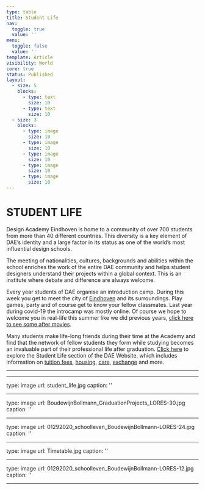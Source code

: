 ```yaml
---
type: table
title: Student Life
nav:
  toggle: true
  value: ''
menu:
  toggle: false
  value: ''
template: Article
visibility: World
core: true
status: Published
layout:
  - size: 5
    blocks:
      - type: text
        size: 10
      - type: text
        size: 10
  - size: 3
    blocks:
      - type: image
        size: 10
      - type: image
        size: 10
      - type: image
        size: 10
      - type: image
        size: 10
      - type: image
        size: 10
---
```


# STUDENT LIFE

Design Academy Eindhoven is home to a community of over 700 students from more than 40 different countries. This diversity is a key element of DAE’s identity and a large factor in its status as one of the world’s most influential design schools.

The meeting of nationalities, cultures, backgrounds and abilities within the school enriches the work of the entire DAE community and helps student designers understand their projects within a global context. This is an institute where debate and difference are always welcome.

Every year students of DAE organise an introduction camp. During this week you get to meet the city of [Eindhoven](https://www.thisiseindhoven.com/en) and its surroundings. Play games, party and of course get to know your fellow classmates. Last year during covid-19 the introcamp was mostly online. Of course we hope to welcome you in real-life this summer like we did previous years, [click here to see some after movies](https://vimeo.com/user55494451?fbclid=IwAR11s2j1y-0JJz9jr-4X8Iz8iumdjd06zyPcStgiQ_jdnPsbkVzK3Ihnkxc).

Many students make life-long friends during their time at the Academy and find that the network of fellow students they form while studying becomes an invaluable part of their professional life after graduation. [Click here](https://www.designacademy.nl/p/study-at-dae/student-life) to explore the Student Life section of the DAE Website, which includes information on [tuition fees](https://www.designacademy.nl/p/study-at-dae/student-life/tuition-fees), [housing](https://www.designacademy.nl/p/study-at-dae/student-life/housing), [care](https://www.designacademy.nl/p/study-at-dae/student-life/care), [exchange](https://www.designacademy.nl/p/study-at-dae/student-life/exchange) and more.

---



---

type: image
url: student_life.jpg
caption: ''

---

type: image
url: BoudewijnBollmann_GraduationProjects_LORES-30.jpg
caption: ''

---

type: image
url: 01292020_schoolleven_BoudewijnBollmann-LORES-24.jpg
caption: ''

---

type: image
url: Timetable.jpg
caption: ''

---

type: image
url: 01292020_schoolleven_BoudewijnBollmann-LORES-12.jpg
caption: ''

---
